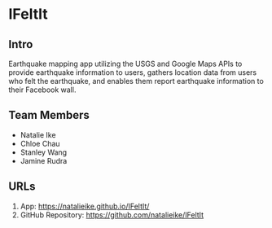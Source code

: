 # IFeltIt

## Intro

Earthquake mapping app utilizing the USGS and Google Maps APIs to provide earthquake information to users, gathers location data from users who felt the earthquake, and enables them report earthquake information to their Facebook wall.

## Team Members
* Natalie Ike
* Chloe Chau
* Stanley Wang
* Jamine Rudra

## URLs

1.  App:  https://natalieike.github.io/IFeltIt/
1.  GitHub Repository: https://github.com/natalieike/IFeltIt


